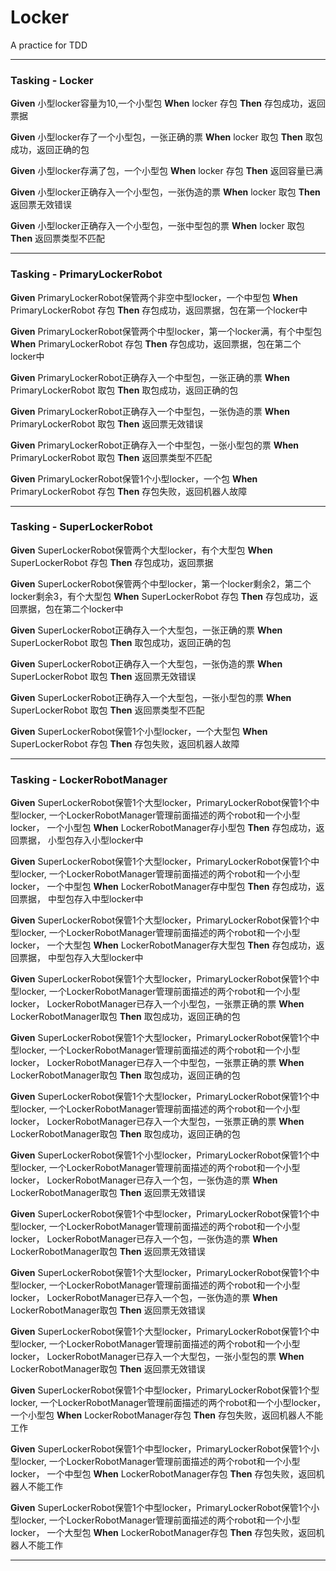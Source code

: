 # Locker
A practice for TDD
***   
### Tasking - Locker
**Given** 小型locker容量为10,一个小型包  **When** locker 存包  **Then** 存包成功，返回票据  

**Given** 小型locker存了一个小型包，一张正确的票  **When** locker 取包  **Then** 取包成功，返回正确的包 

**Given** 小型locker存满了包，一个小型包  **When** locker 存包  **Then** 返回容量已满 

**Given** 小型locker正确存入一个小型包，一张伪造的票 **When** locker 取包  **Then** 返回票无效错误

**Given** 小型locker正确存入一个小型包，一张中型包的票 **When** locker 取包  **Then** 返回票类型不匹配
***  
### Tasking - PrimaryLockerRobot
**Given** PrimaryLockerRobot保管两个非空中型locker，一个中型包  **When** PrimaryLockerRobot 存包  **Then** 存包成功，返回票据，包在第一个locker中

**Given** PrimaryLockerRobot保管两个中型locker，第一个locker满，有个中型包  **When** PrimaryLockerRobot 存包  **Then** 存包成功，返回票据，包在第二个locker中

**Given** PrimaryLockerRobot正确存入一个中型包，一张正确的票  **When** PrimaryLockerRobot 取包  **Then** 取包成功，返回正确的包 

**Given** PrimaryLockerRobot正确存入一个中型包，一张伪造的票 **When** PrimaryLockerRobot 取包  **Then** 返回票无效错误

**Given** PrimaryLockerRobot正确存入一个中型包，一张小型包的票 **When** PrimaryLockerRobot 取包  **Then** 返回票类型不匹配

**Given** PrimaryLockerRobot保管1个小型locker，一个包  **When** PrimaryLockerRobot 存包  **Then** 存包失败，返回机器人故障
***  
### Tasking - SuperLockerRobot
**Given** SuperLockerRobot保管两个大型locker，有个大型包  **When** SuperLockerRobot 存包  **Then** 存包成功，返回票据

**Given** SuperLockerRobot保管两个中型locker，第一个locker剩余2，第二个locker剩余3，有个大型包  **When** SuperLockerRobot 存包  **Then** 存包成功，返回票据，包在第二个locker中

**Given** SuperLockerRobot正确存入一个大型包，一张正确的票  **When** SuperLockerRobot 取包  **Then** 取包成功，返回正确的包 

**Given** SuperLockerRobot正确存入一个大型包，一张伪造的票 **When** SuperLockerRobot 取包  **Then** 返回票无效错误

**Given** SuperLockerRobot正确存入一个大型包，一张小型包的票 **When** SuperLockerRobot 取包  **Then** 返回票类型不匹配

**Given** SuperLockerRobot保管1个小型locker，一个大型包  **When** SuperLockerRobot 存包  **Then** 存包失败，返回机器人故障
***  
### Tasking - LockerRobotManager
**Given** SuperLockerRobot保管1个大型locker，PrimaryLockerRobot保管1个中型locker, 一个LockerRobotManager管理前面描述的两个robot和一个小型locker， 
一个小型包 **When** LockerRobotManager存小型包  **Then** 存包成功，返回票据， 小型包存入小型locker中

**Given** SuperLockerRobot保管1个大型locker，PrimaryLockerRobot保管1个中型locker, 一个LockerRobotManager管理前面描述的两个robot和一个小型locker， 
一个中型包 **When** LockerRobotManager存中型包  **Then** 存包成功，返回票据， 中型包存入中型locker中

**Given** SuperLockerRobot保管1个大型locker，PrimaryLockerRobot保管1个中型locker, 一个LockerRobotManager管理前面描述的两个robot和一个小型locker， 
一个大型包 **When** LockerRobotManager存大型包  **Then** 存包成功，返回票据， 中型包存入大型locker中

**Given** SuperLockerRobot保管1个大型locker，PrimaryLockerRobot保管1个中型locker, 一个LockerRobotManager管理前面描述的两个robot和一个小型locker， 
LockerRobotManager已存入一个小型包，一张票正确的票 **When** LockerRobotManager取包 **Then** 取包成功，返回正确的包 

**Given** SuperLockerRobot保管1个大型locker，PrimaryLockerRobot保管1个中型locker, 一个LockerRobotManager管理前面描述的两个robot和一个小型locker， 
LockerRobotManager已存入一个中型包，一张票正确的票 **When** LockerRobotManager取包 **Then** 取包成功，返回正确的包 

**Given** SuperLockerRobot保管1个大型locker，PrimaryLockerRobot保管1个中型locker, 一个LockerRobotManager管理前面描述的两个robot和一个小型locker， 
LockerRobotManager已存入一个大型包，一张票正确的票 **When** LockerRobotManager取包 **Then** 取包成功，返回正确的包 

**Given** SuperLockerRobot保管1个小型locker，PrimaryLockerRobot保管1个中型locker, 一个LockerRobotManager管理前面描述的两个robot和一个小型locker， 
LockerRobotManager已存入一个包，一张伪造的票 **When** LockerRobotManager取包 **Then** 返回票无效错误

**Given** SuperLockerRobot保管1个中型locker，PrimaryLockerRobot保管1个中型locker, 一个LockerRobotManager管理前面描述的两个robot和一个小型locker， 
LockerRobotManager已存入一个包，一张伪造的票 **When** LockerRobotManager取包 **Then** 返回票无效错误

**Given** SuperLockerRobot保管1个大型locker，PrimaryLockerRobot保管1个中型locker, 一个LockerRobotManager管理前面描述的两个robot和一个小型locker， 
LockerRobotManager已存入一个包，一张伪造的票 **When** LockerRobotManager取包 **Then** 返回票无效错误

**Given** SuperLockerRobot保管1个大型locker，PrimaryLockerRobot保管1个中型locker, 一个LockerRobotManager管理前面描述的两个robot和一个小型locker， 
LockerRobotManager已存入一个大型包，一张小型包的票 **When** LockerRobotManager取包 **Then** 返回票无效错误

**Given** SuperLockerRobot保管1个中型locker，PrimaryLockerRobot保管1个型locker, 一个LockerRobotManager管理前面描述的两个robot和一个小型locker， 
一个小型包 **When** LockerRobotManager存包  **Then** 存包失败，返回机器人不能工作

**Given** SuperLockerRobot保管1个中型locker，PrimaryLockerRobot保管1个小型locker, 一个LockerRobotManager管理前面描述的两个robot和一个小型locker， 
一个中型包 **When** LockerRobotManager存包  **Then** 存包失败，返回机器人不能工作

**Given** SuperLockerRobot保管1个中型locker，PrimaryLockerRobot保管1个小型locker, 一个LockerRobotManager管理前面描述的两个robot和一个小型locker， 
一个大型包 **When** LockerRobotManager存包  **Then** 存包失败，返回机器人不能工作
*** 
